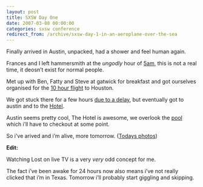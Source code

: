 ```yaml
---
layout: post
title: SXSW Day One
date: 2007-03-08 00:00:00
categories: sxsw conference
redirect_from: /archive/sxsw-day-1-in-an-aeroplane-over-the-sea
---
```


Finally arrived in Austin, unpacked, had a shower and feel human again.

Frances and I left hammersmith at the _ungodly_ hour of [5am](http://www.flickr.com/photos/davidsingleton/414170910/), this is not a real time, it deosn’t exist for normal people.

Met up with Ben, Fatty and Steve at gatwick for breakfast and got ourselves organised for the [10 hour flight](http://www.flickr.com/photos/davidsingleton/414170569/) to Houston.

We got stuck there for a few hours [due to a delay](http://www.flickr.com/photos/davidsingleton/414170444/), but eventually got to austin and to the [Hotel](http://www.flickr.com/photos/davidsingleton/414170331/).

Austin seems pretty cool, The Hotel is awesome, we overlook the [pool](http://www.flickr.com/photos/davidsingleton/414170254/) which i’ll have to checkout at some point.

So i’ve arived and i’m alive, more tomorrow. ([Todays photos](http://www.flickr.com/photos/davidsingleton/sets/72157594576312233/))

**Edit:**

Watching Lost on live TV is a very _very_ odd concept for me.

The fact i’ve been awake for 24 hours now also means i’ve not really clicked that i’m in Texas. Tomorrow i’ll probably start giggling and skipping.
